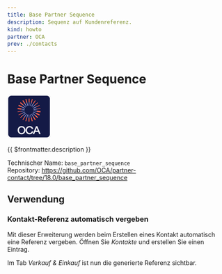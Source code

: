 ```yaml
---
title: Base Partner Sequence
description: Sequenz auf Kundenreferenz.
kind: howto
partner: OCA
prev: ./contacts
---
```

# Base Partner Sequence
![icon_oca_app](attachments/icon_oca_app.png)

{{ $frontmatter.description }}

Technischer Name: `base_partner_sequence`\
Repository: <https://github.com/OCA/partner-contact/tree/18.0/base_partner_sequence>

## Verwendung

### Kontakt-Referenz automatisch vergeben

Mit dieser Erweiterung werden beim Erstellen eines Kontakt automatisch eine Referenz vergeben. Öffnen Sie *Kontakte* und erstellen Sie einen Eintrag.

Im Tab *Verkauf & Einkauf* ist nun die generierte Referenz sichtbar.
